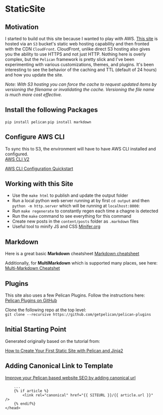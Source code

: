 # StaticSite

## Motivation

I started to build out this site because I wanted to play with AWS.  [This site](httpw://www.roepkeb.com) is hosted via an `S3` bucket's static web hosting capability and then fronted with the CDN `CloudFront`.  CloudFront, unlike direct S3 hosting also gives you the ability to use HTTPS and not just HTTP.  Nothing here is overly complex, but the `Pelican` framework is pretty slick and I've been experimenting with various customizations, themes, and plugins.  It's been interesting to see the behavior of the caching and TTL (default of 24 hours) and how you update the site.  

_Note: With S3 hosting you can force the cache to request updated items by versioning the filename or invalidating the cache.  Versioning the file name is much more cost effective._

## Install the following Packages

`pip install pelican`
`pip install markdown`

## Configure AWS CLI

To sync this to S3, the environment will have to have AWS CLI installed and configured.  
[AWS CLI V2](https://docs.aws.amazon.com/cli/latest/userguide/install-cliv2.html)

[AWS CLI Configuration Quickstart](https://docs.aws.amazon.com/cli/latest/userguide/cli-configure-quickstart.html)

## Working with this Site  

* Use the `make html` to publish and update the output folder
* Run a local python web server running at by first `cd output` and
then `python -m http.server` which will be running at `localhost:8000`:
* Run `make regenerate` to constantly regen each time a chagne is detected
* Run the `make` command to see everything for this command
* Create new posts in the `content/posts` folder as `.markdown` files
* Useful tool to minify JS and CSS [Minifer.org](https://www.minifier.org)

## Markdown

Here is a great basic **Markdown** cheatsheet
[Markdown cheatsheet](https://github.com/adam-p/markdown-here/wiki/Markdown-Cheatsheet)

Additionally, for **MultiMarkdown** which is supported many places, see here:
[Multi-Markdown Cheatshet](https://github.com/fletcher/MultiMarkdown/wiki/MultiMarkdown-Syntax-Guide)

## Plugins

This site also uses a few Pelican Plugins.  Follow the instructions here:  
[Pelican Plugins on GitHub](https://github.com/getpelican/pelican-plugins)

Clone the following repo at the top level:  
`git clone --recursive https://github.com/getpelican/pelican-plugins`

## Initial Starting Point

Generated originally based on the tutorial from:  

[How to Create Your First Static Site with Pelican and Jinja2](https://www.fullstackpython.com/blog/generating-static-websites-pelican-jinja2-markdown.html)

## Adding Canonical Link to Template

[Improve your Pelican based website SEO by adding canonical url](https://www.andreagrandi.it/2020/10/14/improve-pelican-based-website-seo-adding-canonical-url/)

```
    ...
    {% if article %}
        <link rel="canonical" href="{{ SITEURL }}/{{ article.url }}" />
    {% endif%}
</head>
```
